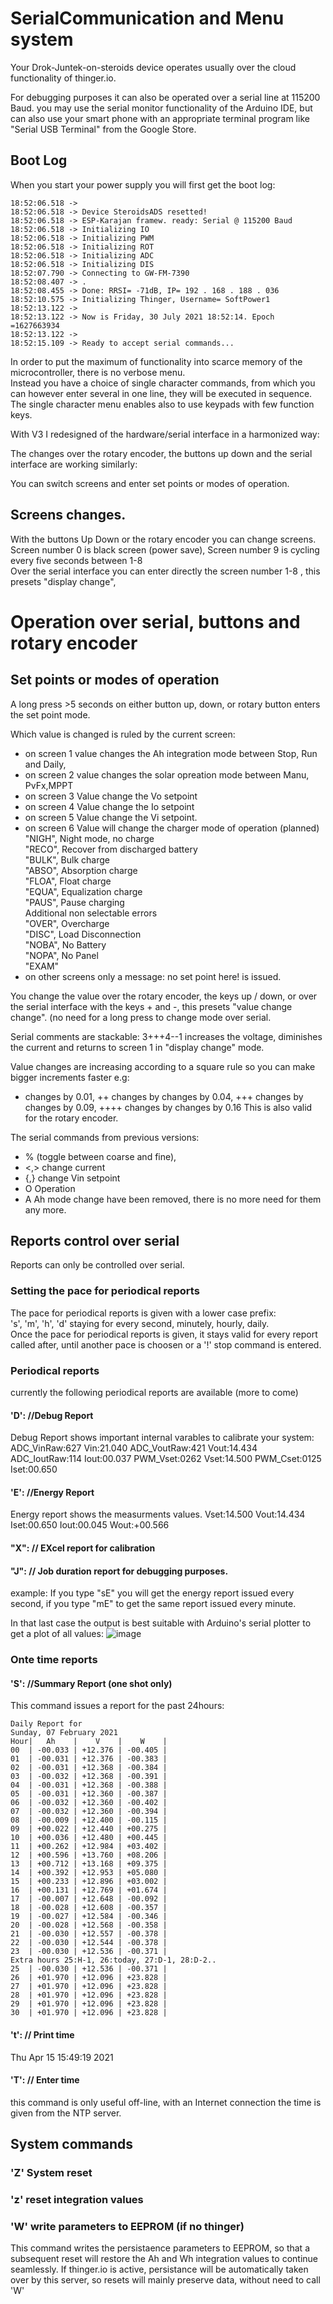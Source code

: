 # SerialCommunication and Menu system
Your Drok-Juntek-on-steroids device operates usually over the cloud functionality of thinger.io.

For debugging purposes it can also be operated over a serial line at 115200 Baud.
you may use the serial monitor functionality of the Arduino IDE, but can also use your smart phone with an appropriate terminal program like 
"Serial USB Terminal" from the Google Store.

## Boot Log
When you start your power supply you will first get the boot log:
```
18:52:06.518 -> 
18:52:06.518 -> Device SteroidsADS resetted!
18:52:06.518 -> ESP-Karajan framew. ready: Serial @ 115200 Baud
18:52:06.518 -> Initializing IO 
18:52:06.518 -> Initializing PWM 
18:52:06.518 -> Initializing ROT 
18:52:06.518 -> Initializing ADC 
18:52:06.518 -> Initializing DIS 
18:52:07.790 -> Connecting to GW-FM-7390
18:52:08.407 -> .
18:52:08.455 -> Done: RRSI= -71dB, IP= 192 . 168 . 188 . 036 
18:52:10.575 -> Initializing Thinger, Username= SoftPower1 
18:52:13.122 -> 
18:52:13.122 -> Now is Friday, 30 July 2021 18:52:14. Epoch =1627663934
18:52:13.122 -> 
18:52:15.109 -> Ready to accept serial commands...

```

In order to put the maximum of functionality into scarce memory of the microcontroller, there is no verbose menu.  
Instead you have a choice of single character commands, from which you can however enter several in one line, they will be executed in sequence.
The single character menu enables also to use keypads with few function keys.  

With V3 I redesigned of the hardware/serial interface in a harmonized way:  

The changes over the rotary encoder, the buttons up down and the serial interface are working similarly:

You can switch screens and enter set points or modes of operation.   

## Screens changes.
With the buttons Up Down or the rotary encoder you can change screens. 
Screen number 0 is black screen (power save), 
Screen number 9 is cycling every five seconds between 1-8  
Over the serial interface you can enter directly the screen number 1-8 , this presets "display change",

# Operation over serial, buttons and rotary encoder

## Set points or modes of operation
A long press >5 seconds on either button up, down, or rotary button enters the set point mode.

Which value is changed is ruled by the current screen:
- on screen 1 value changes the Ah integration mode between Stop, Run and Daily,
- on screen 2 value changes the solar opreation mode between Manu, PvFx,MPPT
- on screen 3 Value change the Vo setpoint
- on screen 4 Value change the Io setpoint
- on screen 5 Value change the Vi setpoint.
- on screen 6 Value will change the charger mode of operation  (planned)  
   "NIGH", Night mode, no charge  
   "RECO", Recover from discharged battery  
   "BULK", Bulk charge  
   "ABSO", Absorption charge  
   "FLOA", Float charge    
   "EQUA", Equalization charge  
   "PAUS", Pause charging  
   Additional non selectable errors  
   "OVER", Overcharge  
   "DISC", Load Disconnection  
   "NOBA", No Battery  
   "NOPA", No Panel  
   "EXAM" 
- on other screens only a message: no set point here! is issued.

You change the value over the rotary encoder, the keys up / down, or 
over the serial interface with the keys + and -, this presets "value change change". (no need for a long press to change mode over serial.

Serial comments are stackable:  3+++4--1  increases the voltage, diminishes the current and returns to screen 1 in "display change" mode.

Value changes are increasing according to a square rule so you can make bigger increments faster e.g: 
+ changes by 0.01, 
++ changes by changes by 0.04, 
+++ changes by changes by 0.09,
 ++++ changes by changes by 0.16
This is also valid for the rotary encoder.


The serial commands from previous versions:
- % (toggle between coarse and fine), 
- <,> change current
- {,} change Vin setpoint
- O Operation
- A Ah mode change
have been removed, there is no more need for them any more.

## Reports control over serial

Reports can only be controlled over serial.

### Setting the pace for periodical reports
The pace for periodical reports is given with a lower case prefix:  
's', 'm', 'h', 'd' staying for every second, minutely, hourly, daily.  
Once the pace for periodical reports is given, it stays valid for every report called after, until another pace is choosen or a '!' stop command is entered.  

### Periodical reports
currently the following periodical reports are available (more to come)

#### 'D':  //Debug Report
Debug Report shows important internal varables to calibrate your system:
ADC_VinRaw:627 Vin:21.040 ADC_VoutRaw:421 Vout:14.434 ADC_IoutRaw:114 Iout:00.037 PWM_Vset:0262 Vset:14.500 PWM_Cset:0125 Iset:00.650

#### 'E':  //Energy Report
Energy report shows the measurments values.
Vset:14.500 Vout:14.434 Iset:00.650 Iout:00.045 Wout:+00.566

#### "X":  // EXcel report for calibration

#### "J":   // Job duration report for debugging purposes.

example: If you type "sE" you will get the energy report issued every second, if you type "mE" to get the same report issued every minute.

In that last case the output is best suitable with Arduino's serial plotter to get a plot of all values:
![image](https://user-images.githubusercontent.com/14197155/107235100-9ff60700-6a24-11eb-9ed8-552b373d9c1a.png) 

### Onte time reports

#### 'S':  //Summary Report (one shot only)
This command issues a report for the past 24hours:
```
Daily Report for 
Sunday, 07 February 2021 
Hour|   Ah    |    V    |    W    |
00  | -00.033 | +12.376 | -00.405 |
01  | -00.031 | +12.376 | -00.383 |
02  | -00.031 | +12.368 | -00.384 |
03  | -00.032 | +12.368 | -00.391 |
04  | -00.031 | +12.368 | -00.388 |
05  | -00.031 | +12.360 | -00.387 |
06  | -00.032 | +12.360 | -00.402 |
07  | -00.032 | +12.360 | -00.394 |
08  | -00.009 | +12.400 | -00.115 |
09  | +00.022 | +12.440 | +00.275 |
10  | +00.036 | +12.480 | +00.445 |
11  | +00.262 | +12.984 | +03.402 |
12  | +00.596 | +13.760 | +08.206 |
13  | +00.712 | +13.168 | +09.375 |
14  | +00.392 | +12.953 | +05.080 |
15  | +00.233 | +12.896 | +03.002 |
16  | +00.131 | +12.769 | +01.674 |
17  | -00.007 | +12.648 | -00.092 |
18  | -00.028 | +12.608 | -00.357 |
19  | -00.027 | +12.584 | -00.346 |
20  | -00.028 | +12.568 | -00.358 |
21  | -00.030 | +12.557 | -00.378 |
22  | -00.030 | +12.544 | -00.378 |
23  | -00.030 | +12.536 | -00.371 |
Extra hours 25:H-1, 26:today, 27:D-1, 28:D-2..
25  | -00.030 | +12.536 | -00.371 |
26  | +01.970 | +12.096 | +23.828 |
27  | +01.970 | +12.096 | +23.828 |
28  | +01.970 | +12.096 | +23.828 |
29  | +01.970 | +12.096 | +23.828 |
30  | +01.970 | +12.096 | +23.828 |
```

#### 't': // Print time
Thu Apr 15 15:49:19 2021

#### 'T': // Enter time
this command is only useful off-line, with an Internet connection the time is given from the NTP server.

## System commands

### 'Z' System reset
### 'z' reset integration values
### 'W' write parameters to EEPROM (if no thinger)
This command writes the persistaence parameters to EEPROM, so that a subsequent reset will restore the Ah and Wh integration values to continue seamlessly.
If thinger.io is active, persistance will be automatically taken over by this server, so resets will mainly preserve data, without need to call 'W'


 
